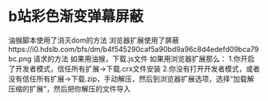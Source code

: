 # b站彩色渐变弹幕屏蔽

油猴脚本使用了消灭dom的方法
浏览器扩展使用了屏蔽https://i0.hdslb.com/bfs/dm/b4f545290caf5a90bd9a96c8d4edefd09bca79bc.png 请求的方法
如果用油猴，下载.js文件
如果用浏览器扩展那么：
1.你开启了开发者模式，信任所有扩展→下载.crx文件安装
2.你没有打开开发者模式，或者没有信任所有扩展→下载.zip，手动解压，然后到浏览器扩展选项，选择“加载解压缩的扩展”，然后把你解压的文件导入
